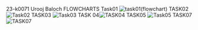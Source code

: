 23-k0071 Urooj Baloch
FLOWCHARTS
Task01
![task01(flowchart)](https://github.com/Urooj-Baloch/PF-Fall-2023/assets/144048378/55506ad2-7e64-4fb8-9d9d-75499df37d48)
TASK02
![Task02](https://github.com/Urooj-Baloch/PF-Fall-2023/assets/144048378/fc491432-31ca-4443-b585-7355ac429e72)
TASK03
![Task03](https://github.com/Urooj-Baloch/PF-Fall-2023/assets/144048378/4db4a48b-1ade-4c9d-a556-d6ba3553d9a7)
TASK 04![ TASK04](https://github.com/Urooj-Baloch/PF-Fall-2023/assets/144048378/0ad56cb9-c68a-4c48-be87-1892958c53f9)
TASK05
![Task05](https://github.com/Urooj-Baloch/PF-Fall-2023/assets/144048378/24f2a2b0-67fc-4458-a65e-637d78d49674)
TASK07![TASK07](https://github.com/Urooj-Baloch/PF-Fall-2023/assets/144048378/57d75761-f3e5-46f8-8189-3658be832e99)

